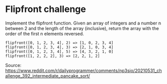 # Flipfront challenge

Implement the flipfront function. Given an array of integers and a number n between 2 and the length of the array (inclusive), return the array with the order of the first n elements reversed.
```
flipfront([0, 1, 2, 3, 4], 2) => [1, 0, 2, 3, 4]
flipfront([0, 1, 2, 3, 4], 3) => [2, 1, 0, 3, 4]
flipfront([0, 1, 2, 3, 4], 5) => [4, 3, 2, 1, 0]
flipfront([1, 2, 2, 2], 3) => [2, 2, 1, 2]
```

Source: https://www.reddit.com/r/dailyprogrammer/comments/np3sio/20210531_challenge_392_intermediate_pancake_sort/
